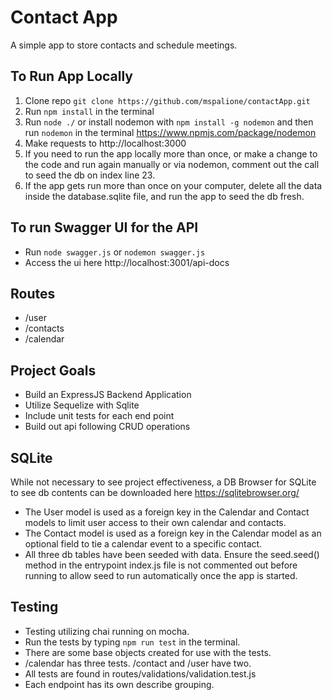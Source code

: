 # Contact App 
A simple app to store contacts and schedule meetings.

## To Run App Locally
1. Clone repo `git clone https://github.com/mspalione/contactApp.git`
2. Run `npm install` in the terminal
3. Run `node ./` or install nodemon with `npm install -g nodemon` and then run `nodemon` in the terminal 
https://www.npmjs.com/package/nodemon
4. Make requests to http://localhost:3000
5. If you need to run the app locally more than once, or make a change to the code and run again manually or via nodemon, comment out the call to seed the db on index line 23.
6. If the app gets run more than once on your computer, delete all the data inside the database.sqlite file, and run the app to seed the db fresh.

## To run Swagger UI for the API
- Run `node swagger.js` or `nodemon swagger.js`
- Access the ui here http://localhost:3001/api-docs

## Routes
- /user
- /contacts
- /calendar

## Project Goals
- Build an ExpressJS Backend Application
- Utilize Sequelize with Sqlite 
- Include unit tests for each end point
- Build out api following CRUD operations

## SQLite
While not necessary to see project effectiveness, a DB Browser for SQLite to see db contents can be downloaded here https://sqlitebrowser.org/

- The User model is used as a foreign key in the Calendar and Contact models to limit user access to their own calendar and contacts. 
- The Contact model is used as a foreign key in the Calendar model as an optional field to tie a calendar event to a specific contact.
- All three db tables have been seeded with data. Ensure the seed.seed() method in the entrypoint index.js file is not commented out before running to allow seed to run automatically once the app is started.

## Testing
- Testing utilizing chai running on mocha. 
- Run the tests by typing `npm run test` in the terminal.
- There are some base objects created for use with the tests.
- /calendar has three tests. /contact and /user have two.
- All tests are found in routes/validations/validation.test.js
- Each endpoint has its own describe grouping.
